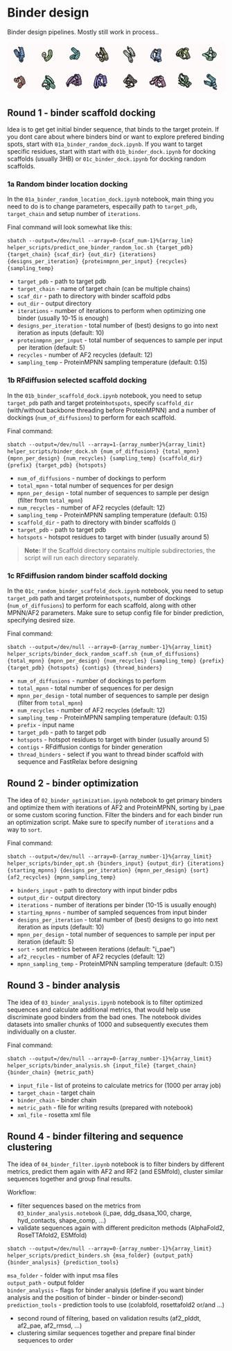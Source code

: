 # Binder design
Binder design pipelines. Mostly still work in process..

![binders](imgs/binder_design.png)

## Round 1 - binder scaffold docking
Idea is to get get initial binder sequence, that binds to the target protein. 
If you dont care about where binders bind or want to explore prefered binding spots, start with `01a_binder_random_dock.ipynb`.
If you want to target specific residues, start with start with `01b_binder_dock.ipynb` for docking scaffolds (usually 3HB) or `01c_binder_dock.ipynb` for docking random scaffolds.

### 1a Random binder location docking
In the `01a_binder_random_location_dock.ipynb` notebook, main thing you need to do is to change parameters, especailly path to `target_pdb`, `target_chain` and setup number of `iterations`.

Final command will look somewhat like this:  
```
sbatch --output=/dev/null --array=0-{scaf_num-1}%{array_lim} helper_scripts/predict_one_binder_random_loc.sh {target_pdb} {target_chain} {scaf_dir} {out_dir} {iterations} {designs_per_iteration} {proteinmpnn_per_input} {recycles} {sampling_temp}
```

- `target_pdb` - path to target pdb
- `target_chain` - name of target chain (can be multiple chains)
- `scaf_dir` - path to directory with binder scaffold pdbs
- `out_dir` - output directory
- `iterations` - number of iterations to perform when optimizing one binder (usually 10-15 is enough)
- `designs_per_iteration` - total number of (best) designs to go into next iteration as inputs (default: 10)
- `proteinmpnn_per_input` - total number of sequences to sample per input per iteration (default: 5)
- `recycles` - number of AF2 recycles (default: 12)
- `sampling_temp` - ProteinMPNN sampling temperature (default: 0.15)


### 1b RFdiffusion selected scaffold docking
In the `01b_binder_scaffold_dock.ipynb` notebook, you need to setup `target_pdb` path and target protein`hotspots`, specify `scaffold_dir` (with/without backbone threading before ProteinMPNN) and a number of dockings (`num_of_diffusions`) to perform for each scaffold.

Final command:
```
sbatch --output=/dev/null --array=1-{array_number}%{array_limit} helper_scripts/binder_dock.sh {num_of_diffusions} {total_mpnn} {mpnn_per_design} {num_recycles} {sampling_temp} {scaffold_dir} {prefix} {target_pdb} {hotspots}
```

- `num_of_diffusions` - number of dockings to perform
- `total_mpnn` - total number of sequences for per design
- `mpnn_per_design` - total number of sequences to sample per design (filter from `total_mpnn`)
- `num_recycles` - number of AF2 recycles (default: 12)
- `sampling_temp` - ProteinMPNN sampling temperature (default: 0.15)
- `scaffold_dir` - path to directory with binder scaffolds ()
- `target_pdb` - path to target pdb
- `hotspots` - hotspot residues to target with binder (usually around 5)

> **Note:** If the Scaffold directory contains multiple subdirectories, the script will run each directory separately.


### 1c RFdiffusion random binder scaffold docking
In the `01c_random_binder_scaffold_dock.ipynb` notebook, you need to setup `target_pdb` path and target protein`hotspots`, number of dockings (`num_of_diffusions`) to perform for each scaffold, along with other MPNN/AF2 parameters.
Make sure to setup config file for binder prediction, specifying desired size.

Final command:
```
sbatch --output=/dev/null --array=0-{array_number-1}%{array_limit} helper_scripts/binder_dock_random_scaff.sh {num_of_diffusions} {total_mpnn} {mpnn_per_design} {num_recycles} {sampling_temp} {prefix} {target_pdb} {hotspots} {contigs} {thread_binders}
```

- `num_of_diffusions` - number of dockings to perform
- `total_mpnn` - total number of sequences for per design
- `mpnn_per_design` - total number of sequences to sample per design (filter from `total_mpnn`)
- `num_recycles` - number of AF2 recycles (default: 12)
- `sampling_temp` - ProteinMPNN sampling temperature (default: 0.15)
- `prefix` - input name
- `target_pdb` - path to target pdb
- `hotspots` - hotspot residues to target with binder (usually around 5)
- `contigs` - RFdiffusion contigs for binder generation
- `thread_binders` - select if you want to thread binder scaffold with sequence and FastRelax before designing

## Round 2 - binder optimization
The idea of `02_binder_optimization.ipynb` notebook to get primary binders and optimize them with iterations of AF2 and ProteinMPNN, sorting by i_pae or some custom scoring function. Filter the binders and for each binder run an optimization script. Make sure to specify number of `iterations` and a way to `sort`.

Final command:
```
sbatch --output=/dev/null --array=0-{array_number-1}%{array_limit} helper_scripts/binder_opt.sh {binders_input} {output_dir} {iterations} {starting_mpnns} {designs_per_iteration} {mpnn_per_design} {sort} {af2_recycles} {mpnn_sampling_temp}
```

- `binders_input` - path to directory with input binder pdbs
- `output_dir` - output directory
- `iterations` - number of iterations per binder (10-15 is usually enough)
- `starting_mpnns` - number of sampled sequences from input binder
- `designs_per_iteration` - total number of (best) designs to go into next iteration as inputs (default: 10)
- `mpnn_per_design` - total number of sequences to sample per input per iteration (default: 5)
- `sort` - sort metrics between iterations (default: "i_pae")
- `af2_recycles` - number of AF2 recycles (default: 12)
- `mpnn_sampling_temp` - ProteinMPNN sampling temperature (default: 0.15)


## Round 3 - binder analysis
The idea of `03_binder_analysis.ipynb` notebook is to filter optimized sequences and calculate additional metrics, that would help use discriminate good binders from the bad ones. The notebook divides datasets into smaller chunks of 1000 and subsequently executes them individually on a cluster.

Final command:
```
sbatch --output=/dev/null --array=0-{array_number-1}%{array_limit} helper_scripts/binder_analysis.sh {input_file} {target_chain} {binder_chain} {metric_path}
```

- `input_file` - list of proteins to calculate metrics for (1000 per array job)
- `target_chain` - target chain
- `binder_chain` - binder chain
- `metric_path` - file for writing results (prepared with notebook)
- `xml_file` - rosetta xml file


## Round 4 - binder filtering and sequence clustering
The idea of `04_binder_filter.ipynb` notebook is to filter binders by different metrics, predict them again with AF2 and RF2 (and ESMfold), cluster similar sequences together and group final results.

Workflow:
- filter sequences based on the metrics from `03_binder_analysis.notebook` (i_pae, ddg_dsasa_100, charge, hyd_contacts, shape_comp, ...)
- validate sequences again with different prediciton methods (AlphaFold2, RoseTTAfold2, ESMfold)
```
sbatch --output=/dev/null --array=0-{array_number-1}%{array_limit} helper_scripts/predict_binders.sh {msa_folder} {output_path} {binder_analysis} {prediction_tools}
```
`msa_folder` - folder with input msa files \
`output_path` - output folder \
`binder_analysis` - flags for binder analysis (define if you want binder analysis and the position of binder - binder or binder-second) \
`prediction_tools` - prediction tools to use (colabfold, rosettafold2 or/and ...)

- second round of filtering, based on validation results (af2_plddt, af2_pae, af2_rmsd, ...)
- clustering similar sequences together and prepare final binder sequences to order